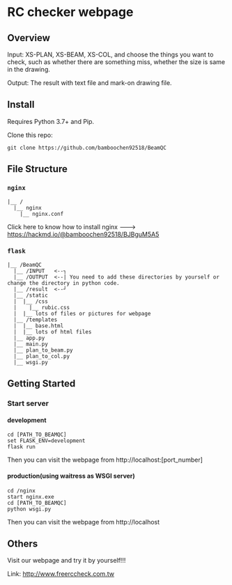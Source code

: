 # RC checker webpage

## Overview

Input: XS-PLAN, XS-BEAM, XS-COL, and choose the things you want to check, such as whether there are something miss, whether the size is same in the drawing. 

Output: The result with text file and mark-on drawing file. 

## Install

Requires Python 3.7+ and Pip. 

Clone this repo: 
```
git clone https://github.com/bamboochen92518/BeamQC
```

## File Structure
### `nginx`
```
|__ /
  |__ nginx
    |__ nginx.conf
```

Click here to know how to install nginx ---> https://hackmd.io/@bamboochen92518/BJBguM5A5

### `flask`
```
|__ /BeamQC
  |__ /INPUT   <--┐
  |__ /OUTPUT  <--| You need to add these directories by yourself or change the directory in python code. 
  |__ /result  <--┘
  |__ /static
  |  |__ /css
  |    |__ rubic.css
  |  |__ lots of files or pictures for webpage
  |__ /templates 
  |  |__ base.html
  |  |__ lots of html files
  |__ app.py
  |__ main.py
  |__ plan_to_beam.py
  |__ plan_to_col.py
  |__ wsgi.py
```

## Getting Started

### Start server

#### development
```
cd [PATH_TO_BEAMQC]
set FLASK_ENV=development
flask run
```
Then you can visit the webpage from http://localhost:[port_number]

#### production(using waitress as WSGI server)
```
cd /nginx
start nginx.exe
cd [PATH_TO_BEAMQC]
python wsgi.py
```
Then you can visit the webpage from http://localhost

## Others

Visit our webpage and try it by yourself!!!

Link: http://www.freerccheck.com.tw